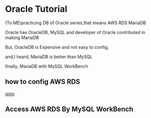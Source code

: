 # Oracle Tutorial
(To ME)practicing DB of Oracle series,that means AWS RDS MariaDB

Oracle has OracleDB, MySQL and developer of Oracle contributed in making MariaDB

But, OracleDB is Expensive and not easy to config,

and,I heard, MariaDB is better than MySQL

finally, MariaDB with MySQL WorkBench

## how to config AWS RDS
[goto](https://github.com/devsacti/Cloud-Utilizations/tree/main/Database%20Service)

## Access AWS RDS By MySQL WorkBench
